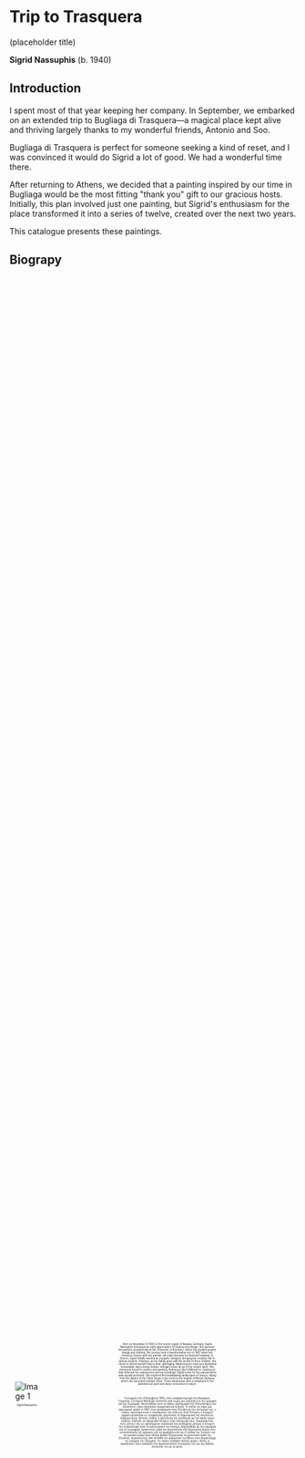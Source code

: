 
<style>

.my-div {
  display: flex;
  justify-content: center; 
  align-items: center; 
  gap: 10px; 
  padding: 10px;
  margin: 10px 0;
  height: 100%; 
}

.image-with-legend {
  display: flex;
  flex-direction: column;
  justify-content: center; 
  align-items: center;
  max-width: 48%; 
}

.image-with-legend img {
  max-width: 100%; 
  height: auto;
}

.legend {
  text-align: center;
  margin-top: 5px;
  font-size: 0.5rem; 
  max-width: 100%; 
}

.legend-container {
  display: flex;
  flex-direction: column;
  align-items: center; 
  justify-content: center; 
  gap: 5px;
}

/* Media queries for responsive font scaling */
@media (max-width: 2400px) {
  .legend {
    font-size: 0.35rem;
  }
}

@media (max-width: 1200px) {
  .legend {
    font-size: 0.30rem;
  }
}

@media (max-width: 992px) {
  .legend {
    font-size: 0.275rem;
  }
}

@media (max-width: 768px) {
  .legend {
    font-size: 0.25rem;
  }
}

@media (max-width: 576px) {
  .legend {
    font-size: 0.15rem;
  }
}
</style>

# Trip to Trasquera
(placeholder title)

**Sigrid Nassuphis** (b. 1940)

## Introduction

I spent most of that year keeping her company. In September, we embarked on an 
extended trip to Bugliaga di Trasquera—a magical place kept alive and thriving 
largely thanks to my wonderful friends, Antonio and Soo.

Bugliaga di Trasquera is perfect for someone seeking a kind of reset, and I was 
convinced it would do Sigrid a lot of good. We had a wonderful time there.

After returning to Athens, we decided that a painting inspired by our time in 
Bugliaga would be the most fitting "thank you" gift to our gracious hosts. 
Initially, this plan involved just one painting, but Sigrid's enthusiasm for 
the place transformed it into a series of twelve, created over the next two years.

This catalogue presents these paintings.


## Biograpy 

<div class="my-div">

<div class="image-with-legend">
<img src="./assets/images_mum/mutti_bio3.jpg" alt="Image 1">
<div class="legend-container">
<div class="legend">Sigrid Nassuphis</div>
</div>
</div>

<div class="legend-container">
<div class="legend" style="max-width: 40%;">
Born on November 8, 1940, in the scenic region of Bavaria, Germany, Sigrid Nassuphis developed an early appreciation for beauty and design. She pursued this passion academically at the University of Konstanz, where she studied graphic design and clothing. Her journey took a transformative turn in 1967 when she moved to Greece with her partner, who later became her beloved husband. In Greece, Sigrid initially worked as a graphic designer, bringing her creative flair to various projects. However, as her family grew with the arrival of three children, she chose to devote herself fully to their upbringing. Balancing her roles as a dedicated homemaker and a loving mother, Imingard never let go of her artistic spirit. She immersed herself in pottery and painting, finding joy and fulfillment in creating art that reflected her experiences and surroundings. Sigrid's love for the natural world was equally profound. She explored the breathtaking landscapes of Greece, hiking from the depths of the Vikos Gorge in the north to the heights of Mount Olympus, which
she ascended multiple times. These adventures were a testament to her adventurous spirit and deep connection to nature.
</div>
<div class="legend"></div>
<div class="legend" style="max-width: 40%;">
Γεννημένη στις 8 Νοεμβρίου 1940, στην γραφική περιοχή της Βαυαρίας, Γερμανία, η Σιγκριντ Νάσουφη 
ανέπτυξε από νωρίς μια εκτίμηση για την ομορφιά και την Ζωραφικη. Ακολούθησε αυτο το πάθος ακαδημαϊκά στο Πανεπιστήμιο του Κόνσταντς, όπου σπούδασε γραφιστική και ένδυση. Το ταξίδι της πήρε μια απροσμενη τροπή το 1967, όταν μετακόμισε στην Ελλάδα με τον σύντροφό της, ο οποίος αργότερα έγινε ο αγαπημένος της σύζυγος.Στην Ελλάδα, η Σιγκριντ αρχικά εργάστηκε ως γραφίστρια, φέρνοντας τη δημιουργική της πινελιά σε διάφορα έργα. Ωστόσο, καθώς η οικογένειά της μεγάλωσε με την άφιξη τριών παιδιών, επέλεξε να αφιερωθεί πλήρως στην ανατροφή τους. Ισορροπώντας τους ρόλους της ως αφοσιωμένη νοικοκυρά και αγαπημένη μητέρα, η Σιγκριντ δεν εγκατέλειψε ποτέ το καλλιτεχνικό της πνεύμα. Ασχολήθηκε με την κεραμική και τη ζωγραφική, βρίσκοντας χαρά και ικανοποίηση στη δημιουργία τέχνης που αντικατόπτριζε τις εμπειρίες και τα περιβάλλοντά της.Η αγάπη της Σιγκριντ για τον φυσικό κόσμο ήταν εξίσου βαθιά. Εξερεύνησε τα μαγευτικά τοπία της Ελλάδας, περπατώντας από τα βάθη του φαραγγιού του Βίκου στον βορρά μέχρι τις κορυφές του Όλυμπου, τις οποίες ανέβηκε πολλές φορές. Αυτές οι περιπέτειες ήταν απόδειξη του περιπετειώδους πνεύματός της και της βαθιάς σύνδεσής της με τη φύση.
</div>

</div>
</div>




## Introduction

[Marlena's Text, Greek Language](https://docs.google.com/document/d/1qeXJKvcOj88YH7ezKxagYdAPkgryzIpTQbXCgkdZ4So/edit)

[Marlena's Text, Translated into English by Spilios](https://docs.google.com/document/d/1fgzEbrWuRIIJ8L2_6D2mqDEFGnuJbPdGNLz7vtwNp1Q/edit)

## Works 

### Trasquera 1 (Afternoon Walk), 2023


<div class="my-div">

<div class="image-with-legend">
<img src="./assets/images/trasquera1.jpg" alt="Image 1">
<div class="legend-container">
<div class="legend" style="max-width: 100%;">Trasquera 1 (Afternoon Walk), 2023</div>
<div class="legend" style="max-width: 100%;">oil on canvas, 90 x 120 cm</div>
</div>
</div>

<div class="legend-container">
<div class="legend" style="max-width: 40%;">
A picturesque mountain scene in spring. A path winds through a verdant meadow, leading towards a forest and snow-capped mountains in the distance. The blue sky and vibrant vegetation create a beautiful contrast with the snowy peaks.
A winding path through a verdant valley leads towards a snow-capped mountain in this vibrant painting. 
The green grass and trees contrast sharply with the white snow, creating a dynamic scene. 
The path symbolizes a journey through the natural landscape, inviting viewers to explore its beauty.
</div>
<div class="legend" style="max-width: 40%;">
Ένα γραφικό ορεινό τοπίο την άνοιξη. Ένα μονοπάτι διασχίζει ένα καταπράσινο λιβάδι, οδηγώντας προς ένα δάσος και χιονισμένα βουνά στο βάθος. Ο γαλάζιος ουρανός και η ζωντανή βλάστηση δημιουργούν μια όμορφη αντίθεση με τις χιονισμένες κορυφές.
</div>
</div>
</div>

[high resolution image](./pages/hires_trasquera1.md)


### Trasquera 2 (Morning View), 2022

<div class="my-div">

<div class="image-with-legend">
<img src="./assets/images/trasquera2.jpg" alt="Image 1">
<div class="legend-container">
<div class="legend" style="max-width: 100%;">Trasquera 2 (Morning View), 2022</div>
<div class="legend" style="max-width: 100%;">oil on canvas, 120 x 90 cm</div>
</div>
</div>

<div class="legend-container">
<div class="legend" style="max-width: 40%;">
A commanding mountain peak dominates this composition, framed by detailed bushes and trees in the foreground. 
The clear blue sky contrasts with the rugged textures of the mountain, highlighting its majestic presence. 
This work captures the formidable beauty of the alpine environment.
</div>
<div class="legend" style="max-width: 40%;">
Ένα επιβλητικό βουνό κυριαρχεί σε αυτή τη σύνθεση, πλαισιωμένο από λεπτομερείς θάμνους και δέντρα στο προσκήνιο. Ο καθαρός γαλάζιος ουρανός αντιπαρατίθεται με τις τραχιές υφές του βουνού, τονίζοντας την μεγαλοπρεπή του παρουσία. Αυτό το έργο αιχμαλωτίζει την επιβλητική ομορφιά του αλπικού περιβάλλοντος.
</div>
</div>
</div>

[high resolution image](./pages/hires_trasquera2.md)


### Trasquera 3 (The Great Outdoors), 2023

<div class="my-div">

<div class="image-with-legend">
<img src="./assets/images/trasquera3.jpg" alt="Image 1">
<div class="legend-container">
<div class="legend" style="max-width: 100%;">Trasquera 3 (The Great Outdoors), 2023</div>
<div class="legend" style="max-width: 100%;">oil on canvas, 185 x 300 cm</div>
</div>
</div>

<div class="legend-container">
<div class="legend" style="max-width: 40%;">
In this painting, the artist depicts the panoramic beauty of Bugliaga di Trasquera. 
The towering pines in the foreground contrast with the distant, snow-capped peaks. 
The careful detailing of the rocky mountains and lush evergreens showcases the grandeur of the alpine landscape. 
This work captures the tranquil majesty of nature, inviting viewers to appreciate its serene beauty.
</div>
<div class="legend" style="max-width: 40%;">
Σε αυτόν τον πίνακα, ο καλλιτέχνης απεικονίζει την πανοραμική ομορφιά της  Bugliaga di Trasquera.
Τα ψηλά πεύκα στο προσκήνιο έρχονται σε αντίθεση με τις μακρινές, χιονισμένες κορυφές.
Η προσεκτική λεπτομέρεια των βραχώδων βουνών και των πλούσιων αειθαλών δέντρων αναδεικνύει το μεγαλείο του αλπικού τοπίου.
Αυτό το έργο αποτυπώνει τη γαλήνια μεγαλοπρέπεια της φύσης, προσκαλώντας τους θεατές να εκτιμήσουν την ήρεμη ομορφιά της.
</div>
</div>
</div>

[high resolution image](./pages/hires_trasquera3.md)


### Trasquera 4 (Summer Porch View), 2023

<div class="my-div">

<div class="image-with-legend">
<img src="./assets/images/trasquera4.jpg" alt="Image 1">
<div class="legend-container">
<div class="legend" style="max-width: 100%;">Trasquera 4 (Summer Porch View), 2023</div>
<div class="legend" style="max-width: 100%;">oil on canvas, 87 x 120 cm</div>
</div>
</div>

<div class="legend-container">
<div class="legend" style="max-width: 40%;">
This painting presents a rustic porch overlooking a dense forest and distant mountains shrouded in clouds. 
The interplay of light and shadow, along with the lush foliage climbing the wooden pillars, creates a tranquil scene. 
The composition invites viewers to enjoy a moment of calm reflection.
</div>
<div class="legend" style="max-width: 40%;">
Αυτός ο πίνακας παρουσιάζει μια αγροτική βεράντα με θέα ένα πυκνό δάσος και μακρινά βουνά καλυμμένα με σύννεφα.
Το παιχνίδι του φωτός και της σκιάς, μαζί με την πλούσια βλάστηση που αναρριχάται στους ξύλινους στύλους, δημιουργεί μια ήρεμη σκηνή.
Η σύνθεση προσκαλεί τους θεατές να απολαύσουν μια στιγμή ήρεμης σκέψης.
</div>
</div>
</div>


[high resolution image](./pages/hires_trasquera4.md)


### Trasquera 5 (Bugliaga di Trasquera), 2023

<div class="my-div">

<div class="image-with-legend">
<img src="./assets/images/trasquera5.jpg" alt="Image 1">
<div class="legend-container">
<div class="legend" style="max-width: 100%;">Trasquera 5 (Bugliaga di Trasquera), 2023</div>
<div class="legend" style="max-width: 100%;">oil on canvas, 120 x 90 cm</div>
</div>
</div>

<div class="legend-container">
<div class="legend" style="max-width: 40%;">
A quaint stone cottage is nestled amidst lush greenery in this vibrant painting. 
The bright colors of the grass and trees are complemented by a clear blue sky. 
The detailed fence in the foreground guides the viewer’s eye towards the serene home. 
This work reflects the peaceful simplicity of rural life.
</div>
<div class="legend" style="max-width: 40%;">
Ένα γραφικό πέτρινο εξοχικό βρίσκεται φωλιασμένο μέσα στην πλούσια βλάστηση σε αυτόν τον ζωντανό πίνακα.
Τα έντονα χρώματα του γρασιδιού και των δέντρων συμπληρώνονται από έναν καθαρό γαλανό ουρανό.
Ο λεπτομερής φράχτης στο προσκήνιο καθοδηγεί το βλέμμα του θεατή προς το γαλήνιο σπίτι.
Αυτό το έργο αντικατοπτρίζει την ειρηνική απλότητα της αγροτικής ζωής.
</div>
</div>
</div>

[high resolution image](./pages/hires_trasquera5.md)


### Trasquera 6 (Misty Day), 2024

<div class="my-div">

<div class="image-with-legend">
<img src="./assets/images/trasquera6.jpg" alt="Image 1">
<div class="legend-container">
<div class="legend" style="max-width: 100%;">Trasquera 6 (Misty Day), 2024</div>
<div class="legend" style="max-width: 100%;">oil on canvas, 87 x 120 cm</div>
</div>
</div>

<div class="legend-container">
<div class="legend" style="max-width: 40%;">
In this misty landscape, the artist captures the ethereal beauty of foggy surroundings. 
Indistinct shapes of trees and bushes blend into the soft, muted tones of the background. 
The simple fence provides structure to the scene. 
This painting evokes a dreamlike quality, reflecting the transient nature of the mist.
</div>
<div class="legend" style="max-width: 40%;">
Σε αυτό το ομιχλώδες τοπίο, ο καλλιτέχνης αποτυπώνει την αιθέρια ομορφιά του περιβάλλοντος.
Οι ασαφείς μορφές δέντρων και θάμνων συγχωνεύονται με τους απαλούς, σιωπηλούς τόνους του φόντου.
Ο απλός φράχτης προσδίδει δομή στη σκηνή.
Αυτός ο πίνακας αποπνέει μια ονειρική ποιότητα, αντικατοπτρίζοντας τη φευγαλέα φύση της ομίχλης.
</div>
</div>
</div>

[high resolution image](./pages/hires_trasquera6.md)


### Trasquera 7 (Cloudy Day), 2022

<div class="my-div">

<div class="image-with-legend">
<img src="./assets/images/trasquera7.jpg" alt="Image 1">
<div class="legend-container">
<div class="legend" style="max-width: 100%;">Trasquera 7 (Cloudy Day), 2022</div>
<div class="legend" style="max-width: 100%;">oil on canvas, 120 x 90 cm </div>
</div>
</div>

<div class="legend-container">
<div class="legend" style="max-width: 40%;">
This dramatic landscape features dark mountains under a turbulent sky. 
Thick clouds part to reveal glimpses of blue, adding depth to the scene. 
A small stone building in the foreground provides a human touch. 
This painting captures the powerful presence of nature and its ever-changing moods.
</div>
<div class="legend" style="max-width: 40%;">
Αυτό το δραματικό τοπίο παρουσιάζει σκοτεινά βουνά κάτω από έναν ταραγμένο ουρανό.
Πυκνά σύννεφα ανοίγουν για να αποκαλύψουν ματιές του μπλε, προσθέτοντας βάθος στη σκηνή.
Ένα μικρό πέτρινο κτίσμα στο προσκήνιο προσδίδει μια ανθρώπινη πινελιά.
Αυτός ο πίνακας αποτυπώνει την ισχυρή παρουσία της φύσης και τις συνεχώς μεταβαλλόμενες διαθέσεις της.
</div>
</div>
</div>


[high resolution image](./pages/hires_trasquera7.md)


### Trasquera 8 (Winter Day), 2023

<div class="my-div">

<div class="image-with-legend">
<img src="./assets/images/trasquera8.jpg" alt="Image 1">
<div class="legend-container">
<div class="legend" style="max-width: 100%;"> Trasquera 8 (Winter Day), 2023</div>
<div class="legend" style="max-width: 100%;">oil on canvas, 120 x 87 cm </div>
</div>
</div>

<div class="legend-container">
<div class="legend" style="max-width: 40%;">
This monochromatic scene illustrates a winter landscape enveloped in fog. 
The skeletal trees stand stark against the soft, misty background. 
The restrained palette and minimalist composition emphasize the quiet beauty of the snow-covered terrain. 
The painting captures the stillness and calm of a wintry day.
</div>
<div class="legend" style="max-width: 40%;">
Αυτή η μονοχρωματική σκηνή απεικονίζει ένα χειμερινό τοπίο τυλιγμένο στην ομίχλη.
Τα σκελετωμένα δέντρα ξεχωρίζουν έντονα ενάντια στο απαλό, ομιχλώδες φόντο.
Η περιορισμένη παλέτα και η μινιμαλιστική σύνθεση τονίζουν την ήρεμη ομορφιά του χιονισμένου τοπίου.
Ο πίνακας αποτυπώνει την ακινησία και την ηρεμία μιας χειμωνιάτικης ημέρας.</div>
</div>
</div>

[high resolution image](./pages/hires_trasquera8.md)


### Trasquera 9 (Winter Walk), 2022

<div class="my-div">

<div class="image-with-legend">
<img src="./assets/images/trasquera9.jpg" alt="Image 1">
<div class="legend-container">
<div class="legend" style="max-width: 100%;">Trasquera 9 (Winter Walk), 2022</div>
<div class="legend" style="max-width: 100%;">oil on canvas, 120 x 90 cm </div>
</div>
</div>

<div class="legend-container">
<div class="legend" style="max-width: 40%;">
A tranquil winter scene in a dense forest. Leafless trees with snow-covered branches stand out against 
a pale sky. The forest floor is blanketed in untouched snow, creating a peaceful and serene atmosphere. 
The composition invites contemplation, capturing the quiet beauty of a winter's day.
</div>
<div class="legend" style="max-width: 40%;">
Μια ήρεμη χειμερινή σκηνή σε ένα πυκνό δάσος. Γυμνά δέντρα με χιονισμένα κλαδιά ξεχωρίζουν ενάντια σε έναν απαλό ουρανό. Το δάπεδο του δάσους είναι καλυμμένο με ανέγγιχτο χιόνι, δημιουργώντας μια γαλήνια και ήρεμη ατμόσφαιρα. Η σύνθεση προσκαλεί σε περισυλλογή, αποτυπώνοντας την ήσυχη ομορφιά μιας χειμωνιάτικης ημέρας.
</div>
</div>
</div>

[high resolution image](./pages/hires_trasquera9.md)


### Trasquera 10 (Mistakes Were Made), 2022

<div class="my-div">

<div class="image-with-legend">
<img src="./assets/images/trasquera10.jpg" alt="Image 1">
<div class="legend-container">
<div class="legend" style="max-width: 100%;">Trasquera 10 (Mistakes Were Made), 2022</div>
<div class="legend" style="max-width: 100%;">oil on canvas, 100 x 70 cm</div>
</div>
</div>

<div class="legend-container">
<div class="legend" style="max-width: 40%;">
Failure and frustration are part of the process. Some failures are memorable.
The text reads: "turns out it was not that easy!"
</div>
<div class="legend" style="max-width: 40%;">
Η αποτυχία και η απογοήτευση είναι μέρος της διαδικασίας. Κάποιες αποτυχίες είναι αξέχαστες.
Το κείμενο λέει: "Τελικα δεν ήταν εύκολο!”
</div>
</div>
</div>


[high resolution image](./pages/hires_trasquera10.md)

## Our Gracious Hosts

<div class="my-div">
<div class="image-with-legend">
<img src="assets/images_trasquera/collage_trasquera3.jpg" alt="Image 1">
</div>
<div class="image-with-legend" style="max-width: 48%;">
<img src="assets/images/anto_soo.jpg" alt="Image 2"  style="max-width: 50%;">
<div class="legend-container">
<div class="legend"  style="max-width: 50%;">
Bugliaga Dentro is a tiny mountain village in the Italian Alps on the Swiss border. 
Once abandoned and now beautifully reviving with a few families (5 of us), trying to safeguard its original charm. 
We warmly welcome all our friends who long for silence and peace deep in the mountain.
</div>
</div>
</div>
</div>


## Comments

<div class="my-div">

<div class="image-with-legend">
<img src="assets/images_trasquera/collage_trasquera2.jpg" alt="Image 1">
</div>

<div class="legend-container">
<div class="legend"  style="max-width: 50%;">
Απο πολυ μικρος θυμαμαι την μητερα μου να μου λεει ιστοριες για τους αγαπημενους της εξπρεσιονιστες ζωγραφους, να σκαλιζει το κασσελακι με τα πινελα και τις μπογιες. Θυμαμαι τις αγιογραφιες, τον πηλο, της εκδρομες στο βουνο. Τωρα που εχει αναγκη, σε αυτα ακουμπησε.
</div>
<div class="legend"  style="max-width: 50%;">
Ever since I can remember, my mother loved the outdoors, trees, mountains, rivers. She marvels at nature. Going for week long walks around islands or climbing mountains with her friends sleeping in tents or in the front yard of small countryside churches. Always bring back plants, shells, stones and impressions she incorporates in her creative work. Whether in her wild plant garden (from her trips), a macrame curtain with pottery beads and leafs (from pottery experimentation) or her numerous, drawing and above all painting. In that sense the current circle of works is very fitting.
</div>
</div>

</div>


[Collage 2](./pages/collage_trasquera2.md)


## Photos Page 3

<div class="my-div">

<div class="image-with-legend">
<img src="assets/images_trasquera/collage_trasquera1.jpg" alt="Image 1">
</div>

<div class="legend-container">
<div class="legend"  style="max-width: 50%;">
</div>
</div>

</div>


[Collage 3](./pages/collage_trasquera1.md)


## Friends 

[Friends](./pages/friends.md)

## End page

<div class="my-div">

<div class="image-with-legend">
<img src="./assets/images_trasquera/mutti4.jpg" alt="Image 1">
</div>

<div class="legend-container">
<div class="legend" style="max-width: 40%;">
Our many thanks for the help of our friends.
</div>
</div>

</div>



# Materials


## Catalogue

[Catalogue by Hector](./pages/catalogue.md)

[Editable google document for catalogue](https://docs.google.com/document/d/1F8fE1ziBNncg0rBux5B0DywCj69HqsNfIOjmFNKT-0g/edit)

[catalogue ideas](https://docs.google.com/document/d/1YIE7a2ftaCL6ZNw3IFulUQzg-TdDAcnLaK8citgxnzc/edit)


## Invite

[Invite by Hector](./pages/invite.md)

[Editable google document for invite](https://docs.google.com/document/d/1P8rk-6X8nB4sFs0FTDmRlq6dvZCGXMrfTml5mxldn1E/edit)

[invite ideas](https://docs.google.com/document/d/1kRX8rgJcJM5kFswvZBf8I15jouDGcAQ3VPm_JGW8PGY/edit)


## More Info

[Photos from the Trip](https://docs.google.com/document/d/1uofZLVL62gTsbEctcYhTsR2FUEm3DsY1-0nGgTSd1bs/edit)

[Sigrid](./pages/sigrid.md)

[Maps](./pages/maps.md)

[Text from friends and family](https://docs.google.com/document/d/1w6ly-SP4_yntUetdMLrPWJKqFw5wBb6exzNNrzvs8ug/edit)



